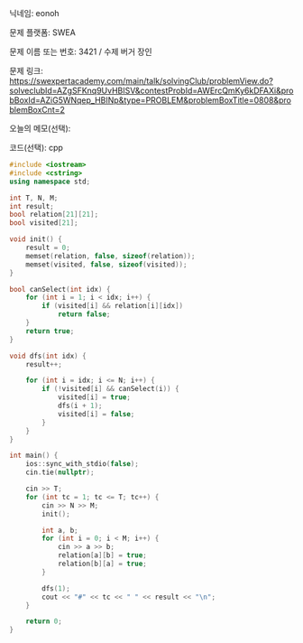 닉네임: eonoh

문제 플랫폼: SWEA

문제 이름 또는 번호: 3421 / 수제 버거 장인

문제 링크: https://swexpertacademy.com/main/talk/solvingClub/problemView.do?solveclubId=AZgSFKnq9UvHBISV&contestProbId=AWErcQmKy6kDFAXi&probBoxId=AZiG5WNqep_HBINp&type=PROBLEM&problemBoxTitle=0808&problemBoxCnt=2

오늘의 메모(선택):

코드(선택): cpp

```cpp
#include <iostream>
#include <cstring>
using namespace std;

int T, N, M;
int result;
bool relation[21][21];
bool visited[21];

void init() {
    result = 0;
    memset(relation, false, sizeof(relation));
    memset(visited, false, sizeof(visited));
}

bool canSelect(int idx) {
    for (int i = 1; i < idx; i++) {
        if (visited[i] && relation[i][idx])
            return false;
    }
    return true;
}

void dfs(int idx) {
    result++;

    for (int i = idx; i <= N; i++) {
        if (!visited[i] && canSelect(i)) {
            visited[i] = true;
            dfs(i + 1);
            visited[i] = false;
        }
    }
}

int main() {
    ios::sync_with_stdio(false);
    cin.tie(nullptr);

    cin >> T;
    for (int tc = 1; tc <= T; tc++) {
        cin >> N >> M;
        init();

        int a, b;
        for (int i = 0; i < M; i++) {
            cin >> a >> b;
            relation[a][b] = true;
            relation[b][a] = true;
        }

        dfs(1);
        cout << "#" << tc << " " << result << "\n";
    }

    return 0;
}
```